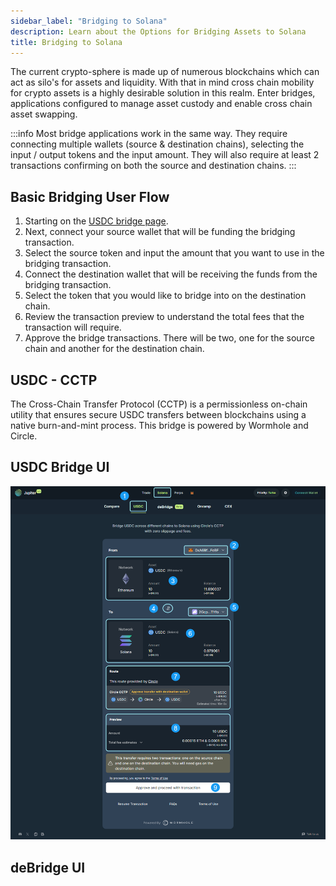 ```yaml
---
sidebar_label: "Bridging to Solana"
description: Learn about the Options for Bridging Assets to Solana
title: Bridging to Solana
---
```


<head>
    <title>Bridging to Solana</title>
    <meta name="twitter:card" content="summary" />
</head>

The current crypto-sphere is made up of numerous blockchains which can act as silo's for assets and liquidity. With that in mind cross chain mobility for crypto assets is a highly desirable solution in this realm. Enter bridges, applications configured to manage asset custody and enable cross chain asset swapping. 

:::info 
Most bridge applications work in the same way. They require connecting multiple wallets (source & destination chains), selecting the input / output tokens and the input amount. They will also require at least 2 transactions confirming on both the source and destination chains.
:::

## Basic Bridging User Flow

1. Starting on the [USDC bridge page](https://jup.ag/bridge/cctp). 
2. Next, connect your source wallet that will be funding the bridging transaction.
3. Select the source token and input the amount that you want to use in the bridging transaction.
4. Connect the destination wallet that will be receiving the funds from the bridging transaction.
5. Select the token that you would like to bridge into on the destination chain.
6. Review the transaction preview to understand the total fees that the transaction will require.
7. Approve the bridge transactions. There will be two, one for the source chain and another for the destination chain.


## USDC - CCTP

The Cross-Chain Transfer Protocol (CCTP) is a permissionless on-chain utility that ensures secure USDC transfers between blockchains using a native burn-and-mint process. This bridge is powered by Wormhole and Circle.

## USDC Bridge UI

![USDC Bridge UI](../img/bridge/bridge-4.png)

## deBridge UI


